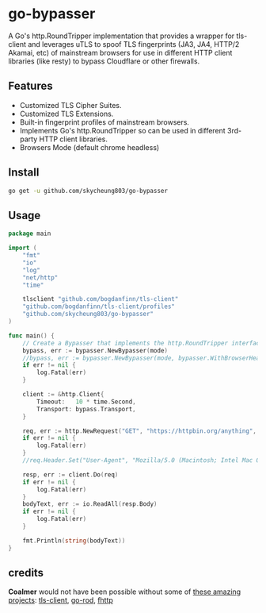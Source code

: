 # go-bypasser
A Go's http.RoundTripper implementation that provides a wrapper for tls-client and leverages uTLS to spoof TLS fingerprints (JA3, JA4, HTTP/2 Akamai, etc) of mainstream browsers for use in different HTTP client libraries (like resty) to bypass Cloudflare or other firewalls.

## Features

- Customized TLS Cipher Suites.
- Customized TLS Extensions.
- Built-in fingerprint profiles of mainstream browsers.
- Implements Go's http.RoundTripper so can be used in different 3rd-party HTTP client libraries.
- Browsers Mode (default chrome headless)

## Install

```bash
go get -u github.com/skycheung803/go-bypasser
```

## Usage

```go
package main

import (
	"fmt"
	"io"
	"log"
	"net/http"
	"time"

	tlsclient "github.com/bogdanfinn/tls-client"
	"github.com/bogdanfinn/tls-client/profiles"
	"github.com/skycheung803/go-bypasser"
)

func main() {
	// Create a Bypasser that implements the http.RoundTripper interface
	bypass, err := bypasser.NewBypasser(mode)
	//bypass, err := bypasser.NewBypasser(mode, bypasser.WithBrowserHeadless(false))
	if err != nil {
		log.Fatal(err)
	}

	client := &http.Client{
		Timeout:   10 * time.Second,
		Transport: bypass.Transport,
	}

	req, err := http.NewRequest("GET", "https://httpbin.org/anything", nil)
	if err != nil {
		log.Fatal(err)
	}
	//req.Header.Set("User-Agent", "Mozilla/5.0 (Macintosh; Intel Mac OS X 10_15_7) AppleWebKit/537.36 (KHTML, like Gecko) Chrome/130.0.0.0 Safari/537.36")

	resp, err := client.Do(req)
	if err != nil {
		log.Fatal(err)
	}
	bodyText, err := io.ReadAll(resp.Body)
	if err != nil {
		log.Fatal(err)
	}

	fmt.Println(string(bodyText))
}
```

## credits  
__Coalmer__ would not have been possible without some of [these amazing projects](./go.mod): [tls-client](github.com/bogdanfinn/tls-client), [go-rod](https://github.com/go-rod/rod), [fhttp](github.com/bogdanfinn/fhttp)